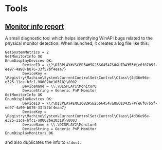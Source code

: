 # Tools

## [Monitor info report](tools\monitor_info_report)

A small diagnostic tool which helps identifying WinAPI bugs related to the physical monitor detection. When launched, it creates a log file like this:

```
GetSystemMetrics = 2
GetMonitorInfo OK
EnumDisplayDevices OK:
        DeviceID = \\?\DISPLAY#VSCBD34#5&25664547&0&UID4355#{e6f07b5f-ee97-4a90-b076-33f57bf4eaa7}
        DeviceKey = \Registry\Machine\System\CurrentControlSet\Control\Class\{4d36e96e-e325-11ce-bfc1-08002be10318}\0002
        DeviceName = \\.\DISPLAY1\Monitor0
        DeviceString = Generic PnP Monitor
GetMonitorInfo OK
EnumDisplayDevices OK:
        DeviceID = \\?\DISPLAY#ENC2682#5&25664547&0&UID4357#{e6f07b5f-ee97-4a90-b076-33f57bf4eaa7}
        DeviceKey = \Registry\Machine\System\CurrentControlSet\Control\Class\{4d36e96e-e325-11ce-bfc1-08002be10318}\0003
        DeviceName = \\.\DISPLAY2\Monitor0
        DeviceString = Generic PnP Monitor
EnumDisplayMonitors OK
```
and also duplicates the info to `stdout`.